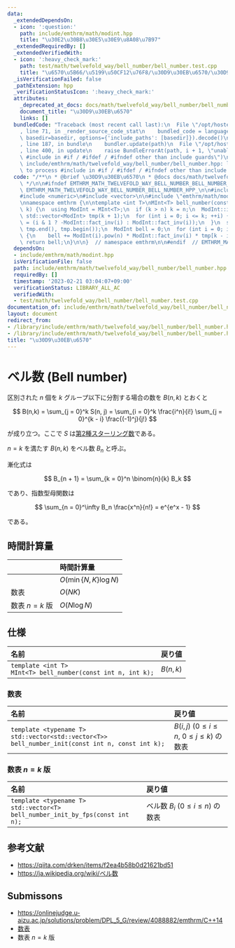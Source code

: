 ```yaml
---
data:
  _extendedDependsOn:
  - icon: ':question:'
    path: include/emthrm/math/modint.hpp
    title: "\u30E2\u30B8\u30E5\u30E9\u8A08\u7B97"
  _extendedRequiredBy: []
  _extendedVerifiedWith:
  - icon: ':heavy_check_mark:'
    path: test/math/twelvefold_way/bell_number/bell_number.test.cpp
    title: "\u6570\u5B66/\u5199\u50CF12\u76F8/\u30D9\u30EB\u6570/\u30D9\u30EB\u6570"
  _isVerificationFailed: false
  _pathExtension: hpp
  _verificationStatusIcon: ':heavy_check_mark:'
  attributes:
    _deprecated_at_docs: docs/math/twelvefold_way/bell_number/bell_number.md
    document_title: "\u30D9\u30EB\u6570"
    links: []
  bundledCode: "Traceback (most recent call last):\n  File \"/opt/hostedtoolcache/Python/3.9.16/x64/lib/python3.9/site-packages/onlinejudge_verify/documentation/build.py\"\
    , line 71, in _render_source_code_stat\n    bundled_code = language.bundle(stat.path,\
    \ basedir=basedir, options={'include_paths': [basedir]}).decode()\n  File \"/opt/hostedtoolcache/Python/3.9.16/x64/lib/python3.9/site-packages/onlinejudge_verify/languages/cplusplus.py\"\
    , line 187, in bundle\n    bundler.update(path)\n  File \"/opt/hostedtoolcache/Python/3.9.16/x64/lib/python3.9/site-packages/onlinejudge_verify/languages/cplusplus_bundle.py\"\
    , line 400, in update\n    raise BundleErrorAt(path, i + 1, \"unable to process\
    \ #include in #if / #ifdef / #ifndef other than include guards\")\nonlinejudge_verify.languages.cplusplus_bundle.BundleErrorAt:\
    \ include/emthrm/math/twelvefold_way/bell_number/bell_number.hpp: line 13: unable\
    \ to process #include in #if / #ifdef / #ifndef other than include guards\n"
  code: "/**\n * @brief \u30D9\u30EB\u6570\n * @docs docs/math/twelvefold_way/bell_number/bell_number.md\n\
    \ */\n\n#ifndef EMTHRM_MATH_TWELVEFOLD_WAY_BELL_NUMBER_BELL_NUMBER_HPP_\n#define\
    \ EMTHRM_MATH_TWELVEFOLD_WAY_BELL_NUMBER_BELL_NUMBER_HPP_\n\n#include <cassert>\n\
    #include <numeric>\n#include <vector>\n\n#include \"emthrm/math/modint.hpp\"\n\
    \nnamespace emthrm {\n\ntemplate <int T>\nMInt<T> bell_number(const int n, int\
    \ k) {\n  using ModInt = MInt<T>;\n  if (k > n) k = n;\n  ModInt::init(k);\n \
    \ std::vector<ModInt> tmp(k + 1);\n  for (int i = 0; i <= k; ++i) {\n    tmp[i]\
    \ = (i & 1 ? -ModInt::fact_inv(i) : ModInt::fact_inv(i));\n  }\n  std::partial_sum(tmp.begin(),\
    \ tmp.end(), tmp.begin());\n  ModInt bell = 0;\n  for (int i = 0; i <= k; ++i)\
    \ {\n    bell += ModInt(i).pow(n) * ModInt::fact_inv(i) * tmp[k - i];\n  }\n \
    \ return bell;\n}\n\n}  // namespace emthrm\n\n#endif  // EMTHRM_MATH_TWELVEFOLD_WAY_BELL_NUMBER_BELL_NUMBER_HPP_\n"
  dependsOn:
  - include/emthrm/math/modint.hpp
  isVerificationFile: false
  path: include/emthrm/math/twelvefold_way/bell_number/bell_number.hpp
  requiredBy: []
  timestamp: '2023-02-21 03:04:07+09:00'
  verificationStatus: LIBRARY_ALL_AC
  verifiedWith:
  - test/math/twelvefold_way/bell_number/bell_number.test.cpp
documentation_of: include/emthrm/math/twelvefold_way/bell_number/bell_number.hpp
layout: document
redirect_from:
- /library/include/emthrm/math/twelvefold_way/bell_number/bell_number.hpp
- /library/include/emthrm/math/twelvefold_way/bell_number/bell_number.hpp.html
title: "\u30D9\u30EB\u6570"
---
```

# ベル数 (Bell number)

区別された $n$ 個を $k$ グループ以下に分割する場合の数を $B(n, k)$ とおくと

$$
  B(n,k) = \sum_{j = 0}^k S(n, j) = \sum_{i = 0}^k \frac{i^n}{i!} \sum_{j = 0}^{k - i} \frac{(-1)^j}{j!}
$$

が成り立つ。ここで $S$ は[第2種スターリング数](../stirling_number/stirling_number.md)である。

$n = k$ を満たす $B(n, k)$ をベル数 $B_n$ と呼ぶ。

漸化式は

$$
  B_{n + 1} = \sum_{k = 0}^n \binom{n}{k} B_k
$$

であり、指数型母関数は

$$
  \sum_{n = 0}^\infty B_n \frac{x^n}{n!} = e^{e^x - 1}
$$

である。


## 時間計算量

||時間計算量|
|:--|:--|
||$O(\min \lbrace N, K \rbrace \log{N})$|
|数表|$O(NK)$|
|数表 $n = k$ 版|$O(N\log{N})$|


## 仕様

|名前|戻り値|
|:--|:--|
|`template <int T>`<br>`MInt<T> bell_number(const int n, int k);`|$B(n, k)$|


### 数表

|名前|戻り値|
|:--|:--|
|`template <typename T>`<br>`std::vector<std::vector<T>> bell_number_init(const int n, const int k);`|$B(i, j)$ ($0 \leq i \leq n,\ 0 \leq j \leq k$) の数表|


### 数表 $n = k$ 版

|名前|戻り値|
|:--|:--|
|`template <typename T> std::vector<T>`<br>`bell_number_init_by_fps(const int n);`|ベル数 $B_i$ ($0 \leq i \leq n$) の数表|


## 参考文献

- https://qiita.com/drken/items/f2ea4b58b0d21621bd51
- https://ja.wikipedia.org/wiki/ベル数


## Submissons

- https://onlinejudge.u-aizu.ac.jp/solutions/problem/DPL_5_G/review/4088882/emthrm/C++14
- [数表](https://onlinejudge.u-aizu.ac.jp/solutions/problem/DPL_5_G/review/4088892/emthrm/C++14)
- 数表 $n = k$ 版
